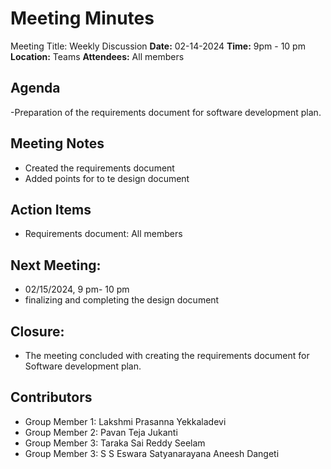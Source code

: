 # Meeting Minutes
Meeting Title: Weekly Discussion
**Date:**  02-14-2024
**Time:** 9pm - 10 pm
**Location:** Teams
**Attendees:** All members
## Agenda
-Preparation of the requirements document for software development plan.
## Meeting Notes
- Created the requirements document
- Added points for to te design document
## Action Items
* Requirements document: All members
## Next Meeting:
- 02/15/2024, 9 pm- 10 pm
- finalizing and completing the design document
## Closure:
- The meeting concluded with creating the requirements document for Software development plan.

## Contributors
* Group Member 1: Lakshmi Prasanna Yekkaladevi
* Group Member 2: Pavan Teja Jukanti
* Group Member 3: Taraka Sai Reddy Seelam
* Group Member 3: S S Eswara Satyanarayana Aneesh Dangeti